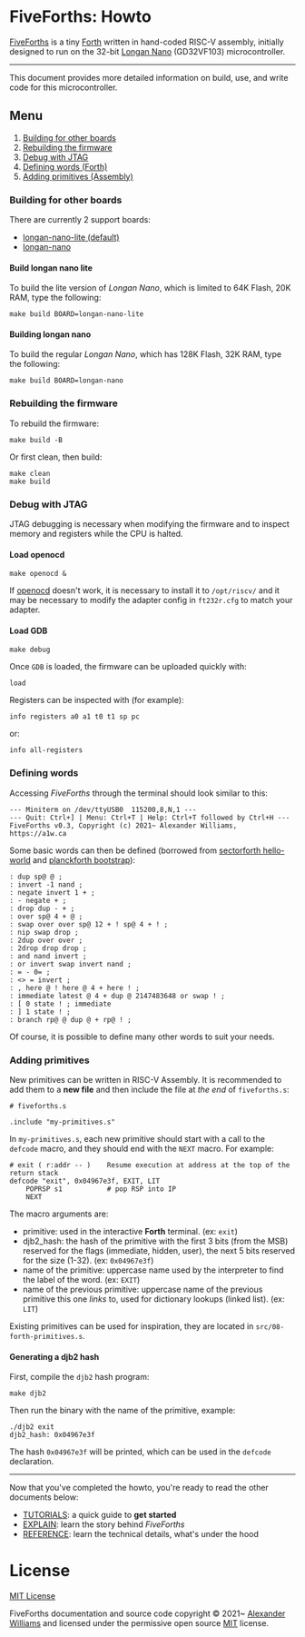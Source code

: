 # FiveForths: Howto

[FiveForths](https://github.com/aw/fiveforths) is a tiny [Forth](https://www.forth.com/starting-forth/) written in hand-coded RISC-V assembly, initially designed to run on the 32-bit [Longan Nano](https://longan.sipeed.com/en/) (GD32VF103) microcontroller.

---

This document provides more detailed information on build, use, and write code for this microcontroller.

## Menu

1. [Building for other boards](#building-for-other-boards)
2. [Rebuilding the firmware](#rebuilding-the-firmware)
3. [Debug with JTAG](#debug-with-jtag)
4. [Defining words (Forth)](#defining-words)
5. [Adding primitives (Assembly)](#adding-primitives)

### Building for other boards

There are currently 2 support boards:

* [longan-nano-lite (default)](#build-longan-nano-lite)
* [longan-nano](#build-longan-nano)

#### Build longan nano lite

To build the lite version of _Longan Nano_, which is limited to 64K Flash, 20K RAM, type the following:

```
make build BOARD=longan-nano-lite
```

#### Building longan nano

To build the regular _Longan Nano_, which has 128K Flash, 32K RAM, type the following:

```
make build BOARD=longan-nano
```

### Rebuilding the firmware

To rebuild the firmware:

```
make build -B
```

Or first clean, then build:

```
make clean
make build
```

### Debug with JTAG

JTAG debugging is necessary when modifying the firmware and to inspect memory and registers while the CPU is halted.

#### Load openocd

```
make openocd &
```

If [openocd](https://openocd.org/pages/getting-openocd.html) doesn't work, it is necessary to install it to `/opt/riscv/` and it may be necessary to modify the adapter config in `ft232r.cfg` to match your adapter.

#### Load GDB

```
make debug
```

Once `GDB` is loaded, the firmware can be uploaded quickly with:

```
load
```

Registers can be inspected with (for example):

```
info registers a0 a1 t0 t1 sp pc
```

or:

```
info all-registers
```

### Defining words

Accessing _FiveForths_ through the terminal should look similar to this:

```
--- Miniterm on /dev/ttyUSB0  115200,8,N,1 ---
--- Quit: Ctrl+] | Menu: Ctrl+T | Help: Ctrl+T followed by Ctrl+H ---
FiveForths v0.3, Copyright (c) 2021~ Alexander Williams, https://a1w.ca

```

Some basic words can then be defined (borrowed from [sectorforth hello-world](https://github.com/cesarblum/sectorforth/blob/master/examples/01-helloworld.f) and [planckforth bootstrap](https://github.com/nineties/planckforth/blob/main/bootstrap.fs)):

```
: dup sp@ @ ;
: invert -1 nand ;
: negate invert 1 + ;
: - negate + ;
: drop dup - + ;
: over sp@ 4 + @ ;
: swap over over sp@ 12 + ! sp@ 4 + ! ;
: nip swap drop ;
: 2dup over over ;
: 2drop drop drop ;
: and nand invert ;
: or invert swap invert nand ;
: = - 0= ;
: <> = invert ;
: , here @ ! here @ 4 + here ! ;
: immediate latest @ 4 + dup @ 2147483648 or swap ! ;
: [ 0 state ! ; immediate
: ] 1 state ! ;
: branch rp@ @ dup @ + rp@ ! ;
```

Of course, it is possible to define many other words to suit your needs.

### Adding primitives

New primitives can be written in RISC-V Assembly. It is recommended to add them to a **new file** and then include the file at _the end_ of `fiveforths.s`:

```
# fiveforths.s

.include "my-primitives.s"
```

In `my-primitives.s`, each new primitive should start with a call to the `defcode` macro, and they should end with the `NEXT` macro. For example:

```
# exit ( r:addr -- )    Resume execution at address at the top of the return stack
defcode "exit", 0x04967e3f, EXIT, LIT
    POPRSP s1           # pop RSP into IP
    NEXT
```

The macro arguments are:

* primitive: used in the interactive **Forth** terminal. (ex: `exit`)
* djb2_hash: the hash of the primitive with the first 3 bits (from the MSB) reserved for the flags (immediate, hidden, user), the next 5 bits reserved for the size (1-32). (ex: `0x04967e3f`) 
* name of the primitive: uppercase name used by the interpreter to find the label of the word. (ex: `EXIT`)
* name of the previous primitive: uppercase name of the previous primitive this one _links_ to, used for dictionary lookups (linked list). (ex: `LIT`)

Existing primitives can be used for inspiration, they are located in `src/08-forth-primitives.s`.

#### Generating a djb2 hash

First, compile the `djb2` hash program:

```
make djb2
```

Then run the binary with the name of the primitive, example:

```
./djb2 exit
djb2_hash: 0x04967e3f
```

The hash `0x04967e3f` will be printed, which can be used in the `defcode` declaration.

---

Now that you've completed the howto, you're ready to read the other documents below:

* [TUTORIALS](TUTORIALS.md): a quick guide to **get started**
* [EXPLAIN](EXPLAIN.md): learn the story behind _FiveForths_
* [REFERENCE](REFERENCE.md): learn the technical details, what's under the hood

# License

[MIT License](LICENSE)

FiveForths documentation and source code copyright © 2021~ [Alexander Williams](https://a1w.ca) and licensed under the permissive open source [MIT](https://opensource.org/licenses/MIT) license.
